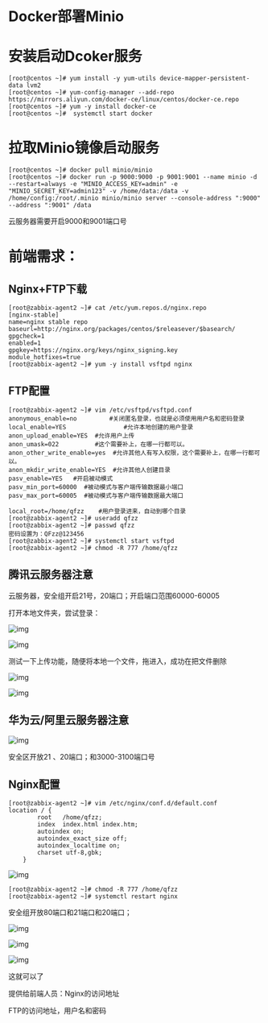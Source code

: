 # Docker部署Minio

# 安装启动Dcoker服务

```plain
[root@centos ~]# yum install -y yum-utils device-mapper-persistent-data lvm2
[root@centos ~]# yum-config-manager --add-repo https://mirrors.aliyun.com/docker-ce/linux/centos/docker-ce.repo
[root@centos ~]# yum -y install docker-ce
[root@centos ~]#  systemctl start docker
```

# 拉取Minio镜像启动服务

```plain
[root@centos ~]# docker pull minio/minio
[root@centos ~]# docker run -p 9000:9000 -p 9001:9001 --name minio -d --restart=always -e "MINIO_ACCESS_KEY=admin" -e "MINIO_SECRET_KEY=admin123" -v /home/data:/data -v /home/config:/root/.minio minio/minio server --console-address ":9000" --address ":9001" /data
```

云服务器需要开启9000和9001端口号



# 前端需求：

## Nginx+FTP下载

```plain
[root@zabbix-agent2 ~]# cat /etc/yum.repos.d/nginx.repo 
[nginx-stable]
name=nginx stable repo
baseurl=http://nginx.org/packages/centos/$releasever/$basearch/
gpgcheck=1
enabled=1
gpgkey=https://nginx.org/keys/nginx_signing.key
module_hotfixes=true
[root@zabbix-agent2 ~]# yum -y install vsftpd nginx
```

## FTP配置

```plain
[root@zabbix-agent2 ~]# vim /etc/vsftpd/vsftpd.conf
anonymous_enable=no  		#关闭匿名登录，也就是必须使用用户名和密码登录
local_enable=YES				#允许本地创建的用户登录
anon_upload_enable=YES  #允许用户上传
anon_umask=022          #这个需要补上，在哪一行都可以。
anon_other_write_enable=yes  #允许其他人有写入权限，这个需要补上，在哪一行都可以。
anon_mkdir_write_enable=YES  #允许其他人创建目录
pasv_enable=YES   #开启被动模式
pasv_min_port=60000  #被动模式与客户端传输数据最小端口
pasv_max_port=60005  #被动模式与客户端传输数据最大端口

local_root=/home/qfzz    #用户登录进来，自动到哪个目录
[root@zabbix-agent2 ~]# useradd qfzz
[root@zabbix-agent2 ~]# passwd qfzz
密码设置为：QFzz@123456
[root@zabbix-agent2 ~]# systemctl start vsftpd
[root@zabbix-agent2 ~]# chmod -R 777 /home/qfzz
```

## 腾讯云服务器注意

云服务器，安全组开启21号，20端口；开启端口范围60000-60005

打开本地文件夹，尝试登录：

![img](assets/Docker部署Minio/1670764811161-ef280684-d169-4e3e-a0bf-5a366e1222ad.png)

![img](assets/Docker部署Minio/1670925292528-24017dbc-117c-47a9-897a-4bf6aa874504.png)

测试一下上传功能，随便将本地一个文件，拖进入，成功在把文件删除

![img](assets/Docker部署Minio/1670925336211-19175f47-b9ff-4f53-aca1-bf284ab1d7ad.png)

![img](assets/Docker部署Minio/1670925356253-1a17cc1c-200f-4de5-b4b9-5a30d8e1b051.png)

## 华为云/阿里云服务器注意

![img](assets/Docker部署Minio/1670998662677-2a786874-c74f-469d-8f7f-24b37a8a29e7.png)

安全区开放21 、20端口；和3000-3100端口号

## Nginx配置

```plain
[root@zabbix-agent2 ~]# vim /etc/nginx/conf.d/default.conf
location / {
        root   /home/qfzz;
        index  index.html index.htm;
        autoindex on;
        autoindex_exact_size off;
        autoindex_localtime on;
        charset utf-8,gbk;
    }
```

![img](assets/Docker部署Minio/1670982816518-b6935772-e202-49d9-a214-c23476cda29b.png)

```plain
[root@zabbix-agent2 ~]# chmod -R 777 /home/qfzz
[root@zabbix-agent2 ~]# systemctl restart nginx
```

安全组开放80端口和21端口和20端口；

![img](assets/Docker部署Minio/1670982881087-76c71aa6-9b97-4553-baef-7021baa622b3.png)

![img](assets/Docker部署Minio/1670982901041-6bfab76c-eb03-459d-9196-55ef408dcf62.png)

![img](assets/Docker部署Minio/1670982912165-e5723b11-52cf-40d2-b5a2-1216607f177d.png)

这就可以了



提供给前端人员：Nginx的访问地址

FTP的访问地址，用户名和密码